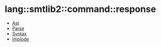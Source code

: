 # lang::smtlib2::command::response


   * [Ast](/docs/Library/lang/smtlib2/command/response/Ast.md)
   * [Parse](/docs/Library/lang/smtlib2/command/response/Parse.md)
   * [Syntax](/docs/Library/lang/smtlib2/command/response/Syntax.md)
   * [Implode](/docs/Library/lang/smtlib2/command/response/Implode.md)